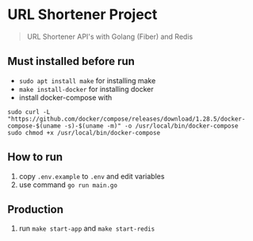 # URL Shortener Project

> URL Shortener API's with Golang (Fiber) and Redis

## Must installed before run
- `sudo apt install make` for installing make
- `make install-docker` for installing docker
- install docker-compose with
  
```
sudo curl -L "https://github.com/docker/compose/releases/download/1.28.5/docker-compose-$(uname -s)-$(uname -m)" -o /usr/local/bin/docker-compose
sudo chmod +x /usr/local/bin/docker-compose
```

## How to run
1. copy `.env.example` to `.env` and edit variables
2. use command `go run main.go`

## Production
1. run `make start-app` and `make start-redis`